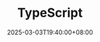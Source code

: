 ---
weight: 4000
title: "TypeScript"
description: "TypeScript 是 JavaScript 的一个超集，它扩展了 JavaScript 的语法，提供了类型系统和一些其他特性。TypeScript 代码可以被编译成纯 JavaScript 代码，以便在浏览器或 Node.js 等"
icon: "javascript"
date: "2025-03-03T19:40:00+08:00"
lastmod: "2025-03-03T19:40:00+08:00"
draft: false
toc: true
---